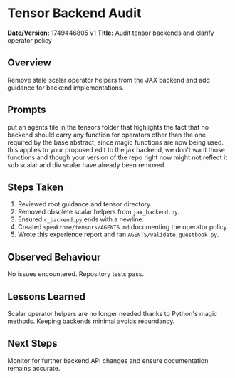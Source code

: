 # Tensor Backend Audit

**Date/Version:** 1749446805 v1
**Title:** Audit tensor backends and clarify operator policy

## Overview
Remove stale scalar operator helpers from the JAX backend and add guidance for backend implementations.

## Prompts
put an agents file in the tensors folder that highlights the fact that no backend should carry any function for operators other than the one required by the base abstract, since magic functions are now being used. this applies to your proposed edit to the jax backend, we don't want those functions and though your version of the repo right now might not reflect it sub scalar and div scalar have already been removed

## Steps Taken
1. Reviewed root guidance and tensor directory.
2. Removed obsolete scalar helpers from `jax_backend.py`.
3. Ensured `c_backend.py` ends with a newline.
4. Created `speaktome/tensors/AGENTS.md` documenting the operator policy.
5. Wrote this experience report and ran `AGENTS/validate_guestbook.py`.

## Observed Behaviour
No issues encountered. Repository tests pass.

## Lessons Learned
Scalar operator helpers are no longer needed thanks to Python's magic methods. Keeping backends minimal avoids redundancy.

## Next Steps
Monitor for further backend API changes and ensure documentation remains accurate.
